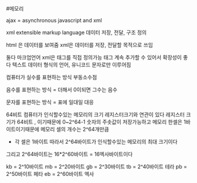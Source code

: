 #메모리

ajax = asynchronous javascript and xml

xml
extensible markup language
데이터 저장, 전달, 구조 정의

html 은 데이터를 보여줌
xml은 데이터를 저장, 전달할 목적으로 쓰임

둘다 마크업언어
xml은 태그를 직접 정의가능
태그 계속 추가할 수 있어서 확장성이 좋다
텍스트 데이터 형식의 언어, 유니코드 문자로만 이루어짐

컴퓨터가 실수를 표현하는 방식
부동소수점

음수를 표현하는 방식 = 더해서 0이되면 그수는 음수

문자를 표현하는 방식 = 표에 일대일 대응


64비트 컴퓨터가 인식할수있는 메모리의 크기
레지스터크기와 연관이 있다
레지스터 크기가 64비트 , 이기때문에 
0~2^64-1 숫자의 주솟값이 저장가능하고
메모리 한셀은 1바이트이기때문에
메모리 셀의 개수는 2^64개만큼
* 각 셀은 1바이트
따라서 2^64바이트가 인식할수있는 메모리의 최대 크기이다

그리고 2^64바이트는 16*2^60바이트 = 16엑사바이트이다

kb = 2^10바이트
mb = 2^20바이트
gb = 2^30바이트
tb = 2^40바이트 테라
pb = 2^50바이트 페타
eb = 2^60바이트 엑사


